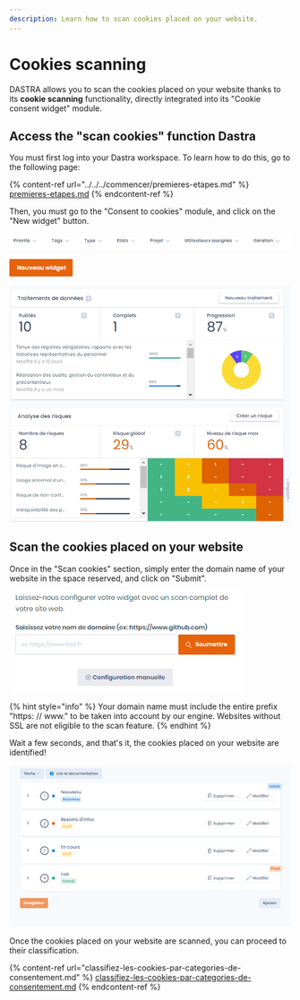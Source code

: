 ```yaml
---
description: Learn how to scan cookies placed on your website.
---
```


# Cookies scanning

DASTRA allows you to scan the cookies placed on your website thanks to its **cookie scanning** functionality, directly integrated into its "Cookie consent widget" module.

## Access the "scan cookies" function Dastra

You must first log into your Dastra workspace. To learn how to do this, go to the following page:

{% content-ref url="../../../commencer/premieres-etapes.md" %}
[premieres-etapes.md](../../../commencer/premieres-etapes.md)
{% endcontent-ref %}

Then, you must go to the "Consent to cookies" module, and click on the "New widget" button.

![Click on this icon to access the "Consent to cookies" module](<../../../.gitbook/assets/image (163).png>)

![Click on the 'New widget' button](<../../../.gitbook/assets/image (22).png>)

![](<../../../.gitbook/assets/image (157).png>)

## Scan the cookies placed on your website

Once in the "Scan cookies" section, simply enter the domain name of your website in the space reserved, and click on "Submit".

![Section "Scan des cookies"](<../../../.gitbook/assets/image (144).png>)

{% hint style="info" %}
Your domain name must include the entire prefix "https: // www." to be taken into account by our engine. Websites without SSL are not eligible to the scan feature.
{% endhint %}

Wait a few seconds, and that's it, the cookies placed on your website are identified!

![Scanning is in progress](<../../../.gitbook/assets/image (9).png>)

Once the cookies placed on your website are scanned, you can proceed to their classification.

{% content-ref url="classifiez-les-cookies-par-categories-de-consentement.md" %}
[classifiez-les-cookies-par-categories-de-consentement.md](classifiez-les-cookies-par-categories-de-consentement.md)
{% endcontent-ref %}







